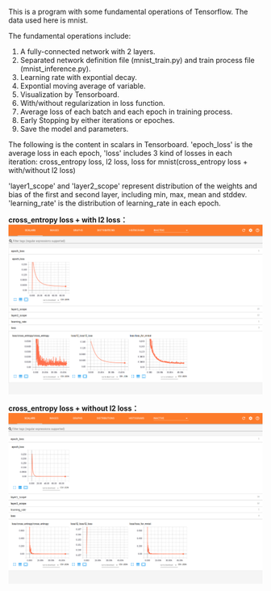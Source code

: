 This is a program with some fundamental operations of Tensorflow. The data used here is mnist.

The fundamental operations include:
1. A fully-connected network with 2 layers.
2. Separated network definition file (mnist_train.py) and train process file (mnist_inference.py).
3. Learning rate with expontial decay.
4. Expontial moving average of variable.
5. Visualization by Tensorboard.
6. With/without regularization in loss function.
7. Average loss of each batch and each epoch in training process.
8. Early Stopping by either iterations or epoches.
9. Save the model and parameters.

The following is the content in scalars in Tensorboard. 'epoch_loss' is the average loss in each epoch, 'loss' includes 3 kind of losses in each iteration: cross_entropy loss, l2 loss, loss for mnist(cross_entropy loss + with/without l2 loss)

'layer1_scope' and 'layer2_scope' represent distribution of the weights and bias of the first and second layer, including min, max, mean and stddev. 'learning_rate' is the distribution of learning_rate in each epoch.

**cross_entropy loss + with l2 loss：**
![image](https://github.com/mna12478/Tensorflow_mnist/raw/master/tensorboard_cross_l2.png)

**cross_entropy loss + without l2 loss：**
![image](https://github.com/mna12478/Tensorflow_mnist/raw/master/tensorboard_cross.png)
